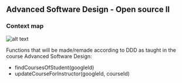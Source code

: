 ## Advanced Software Design -  Open source II
### Context map
![alt text](https://cdn.discordapp.com/attachments/403119729973395458/553565827589341186/Blank_Diagram_2.png)

Functions that will be made/remade according to DDD as taught in the course Advanced Software Design:

* findCoursesOfStudent(googleId)
* updateCourseForInstructor(googleId, courseId)
